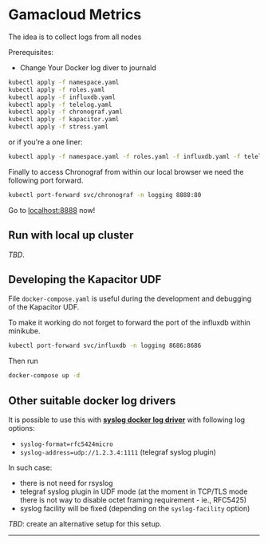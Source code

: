 # Gamacloud Metrics

The idea is to collect logs from all nodes

Prerequisites:
* Change Your Docker log diver to journald

```bash
kubectl apply -f namespace.yaml
kubectl apply -f roles.yaml
kubectl apply -f influxdb.yaml
kubectl apply -f telelog.yaml
kubectl apply -f chronograf.yaml
kubectl apply -f kapacitor.yaml
kubectl apply -f stress.yaml
```

or if you're a one liner:

```bash
kubectl apply -f namespace.yaml -f roles.yaml -f influxdb.yaml -f telelog.yaml -f chronograf.yaml -f kapacitor.yaml -f stress.yaml
```

Finally to access Chronograf from within our local browser we need the following port forward.

```bash
kubectl port-forward svc/chronograf -n logging 8888:80
```

Go to [localhost:8888](http://localhost:8888) now!

## Run with local up cluster

_TBD_.

## Developing the Kapacitor UDF

File `docker-compose.yaml` is useful during the development and debugging of the Kapacitor UDF.

To make it working do not forget to forward the port of the influxdb within minikube.

```bash
kubectl port-forward svc/influxdb -n logging 8686:8686
```

Then run

```bash
docker-compose up -d
```

## Other suitable docker log drivers

It is possible to use this with **[syslog docker log driver](https://docs.docker.com/config/containers/logging/syslog/#options)** with following log options:

- `syslog-format=rfc5424micro`
- `syslog-address=udp://1.2.3.4:1111` (telegraf syslog plugin)

In such case:

- there is not need for rsyslog
- telegraf syslog plugin in UDF mode (at the moment in TCP/TLS mode there is not way to disable octet framing requirement - ie., RFC5425)
- syslog facility will be fixed (depending on the `syslog-facility` option)

_TBD_: create an alternative setup for this setup.

---
